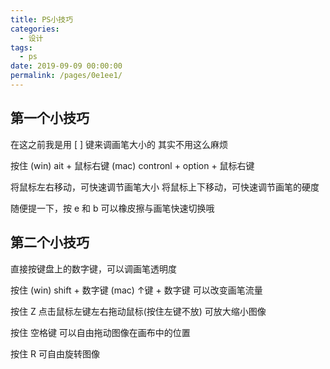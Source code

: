 ```yaml
---
title: PS小技巧
categories: 
  - 设计
tags: 
  - ps
date: 2019-09-09 00:00:00
permalink: /pages/0e1ee1/
---
```


## 第一个小技巧

在这之前我是用 [ ] 键来调画笔大小的
其实不用这么麻烦

按住
(win) ait + 鼠标右键
(mac) contronl + option + 鼠标右键

将鼠标左右移动，可快速调节画笔大小
将鼠标上下移动，可快速调节画笔的硬度

随便提一下，按 e 和 b 可以橡皮擦与画笔快速切换哦

## 第二个小技巧
直接按键盘上的数字键，可以调画笔透明度

按住
(win) shift + 数字键
(mac) ↑键 + 数字键
可以改变画笔流量

按住 Z
点击鼠标左键左右拖动鼠标(按住左键不放)
可放大缩小图像

按住 空格键
可以自由拖动图像在画布中的位置

按住 R
可自由旋转图像